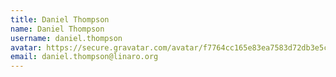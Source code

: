 ```yaml
---
title: Daniel Thompson
name: Daniel Thompson
username: daniel.thompson
avatar: https://secure.gravatar.com/avatar/f7764cc165e83ea7583d72db3e5c1357
email: daniel.thompson@linaro.org
---
```


